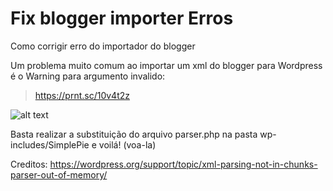 # Fix blogger importer Erros
Como corrigir erro do importador do blogger

Um problema muito comum ao importar um xml do blogger para Wordpress é o Warning para argumento invalido:
> https://prnt.sc/10v4t2z

![alt text](wordpress-tips-blogger-importer-1.png)

Basta realizar a substituição do arquivo parser.php na pasta wp-includes/SimplePie e voilá! (voa-la)

Creditos: https://wordpress.org/support/topic/xml-parsing-not-in-chunks-parser-out-of-memory/